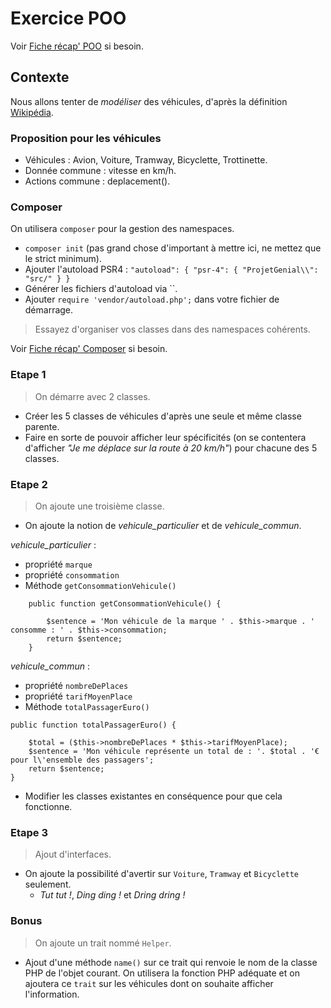 # Exercice POO

Voir [Fiche récap' POO](../recaps/poo.MD) si besoin.

## Contexte

Nous allons tenter de _modéliser_ des véhicules, d'après la définition [Wikipédia](https://fr.wikipedia.org/wiki/V%C3%A9hicule).

### Proposition pour les véhicules

- Véhicules : Avion, Voiture, Tramway, Bicyclette, Trottinette.
- Donnée commune : vitesse en km/h.
- Actions commune : deplacement().

### Composer

On utilisera `composer` pour la gestion des namespaces.

- `composer init` (pas grand chose d'important à mettre ici, ne mettez que le strict minimum).
- Ajouter l'autoload PSR4 : ```"autoload": {
  "psr-4": {
    "ProjetGenial\\": "src/"
  }
}```
- Générer les fichiers d'autoload via ``.
- Ajouter `require 'vendor/autoload.php';` dans votre fichier de démarrage.

> Essayez d'organiser vos classes dans des namespaces cohérents.

Voir [Fiche récap' Composer](https://github.com/O-clock-Alumnis/fiches-recap/blob/master/php/composer.md) si besoin.

### Etape 1

> On démarre avec 2 classes.

- Créer les 5 classes de véhicules d'après une seule et même classe parente.
- Faire en sorte de pouvoir afficher leur spécificités (on se contentera d'afficher _"Je me déplace sur la route à 20 km/h"_) pour chacune des 5 classes.

### Etape 2

> On ajoute une troisième classe.

- On ajoute la notion de _vehicule_particulier_ et de _vehicule_commun_.

_vehicule_particulier_  :

- propriété `marque`
- propriété `consommation`
- Méthode `getConsommationVehicule()`

```
    public function getConsommationVehicule() {
        
        $sentence = 'Mon véhicule de la marque ' . $this->marque . ' consomme : ' . $this->consommation;
        return $sentence;
    }
```

_vehicule_commun_  :

- propriété `nombreDePlaces`
- propriété `tarifMoyenPlace`
- Méthode `totalPassagerEuro()`

```
public function totalPassagerEuro() {
    
    $total = ($this->nombreDePlaces * $this->tarifMoyenPlace);
    $sentence = 'Mon véhicule représente un total de : '. $total . '€ pour l\'ensemble des passagers';
    return $sentence;
}
```

- Modifier les classes existantes en conséquence pour que cela fonctionne.

### Etape 3

> Ajout d'interfaces.

- On ajoute la possibilité d'avertir sur `Voiture`, `Tramway` et `Bicyclette` seulement.
    - _Tut tut !_, _Ding ding !_ et _Dring dring !_

### Bonus

> On ajoute un trait nommé `Helper`.

- Ajout d'une méthode `name()` sur ce trait qui renvoie le nom de la classe PHP de l'objet courant. On utilisera la fonction PHP adéquate et on ajoutera ce `trait` sur les véhicules dont on souhaite afficher l'information.
